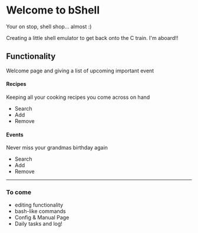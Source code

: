 # Welcome to bShell

Your on stop, shell shop... almost :)

Creating a little shell emulator to get back onto the C train. I'm aboard!!

## Functionality

Welcome page and giving a list of upcoming important event

#### Recipes

Keeping all your cooking recipes you come across on hand

- Search
- Add
- Remove

#### Events

Never miss your grandmas birthday again

- Search
- Add
- Remove

---

### To come

- editing functionality
- bash-like commands
- Config & Manual Page
- Daily tasks and log!
